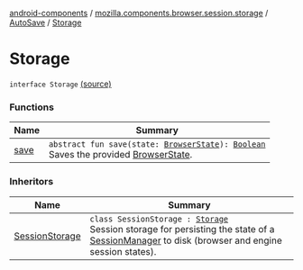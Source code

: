 [android-components](../../../index.md) / [mozilla.components.browser.session.storage](../../index.md) / [AutoSave](../index.md) / [Storage](./index.md)

# Storage

`interface Storage` [(source)](https://github.com/mozilla-mobile/android-components/blob/master/components/browser/session/src/main/java/mozilla/components/browser/session/storage/AutoSave.kt#L39)

### Functions

| Name | Summary |
|---|---|
| [save](save.md) | `abstract fun save(state: `[`BrowserState`](../../../mozilla.components.browser.state.state/-browser-state/index.md)`): `[`Boolean`](https://kotlinlang.org/api/latest/jvm/stdlib/kotlin/-boolean/index.html)<br>Saves the provided [BrowserState](../../../mozilla.components.browser.state.state/-browser-state/index.md). |

### Inheritors

| Name | Summary |
|---|---|
| [SessionStorage](../../-session-storage/index.md) | `class SessionStorage : `[`Storage`](./index.md)<br>Session storage for persisting the state of a [SessionManager](../../../mozilla.components.browser.session/-session-manager/index.md) to disk (browser and engine session states). |
